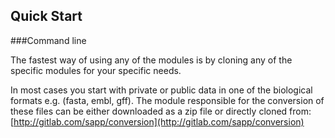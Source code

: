 Quick Start
------------

###Command line

The fastest way of using any of the modules is by cloning any of the specific modules for your specific needs. 

In most cases you start with private or public data in one of the biological formats e.g. (fasta, embl, gff). The module responsible for the conversion of these files can be either downloaded as a zip file or directly cloned from: [http://gitlab.com/sapp/conversion](http://gitlab.com/sapp/conversion)

